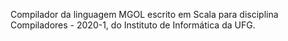 Compilador da linguagem MGOL escrito em Scala para disciplina Compiladores - 2020-1, do Instituto de Informática da UFG.
